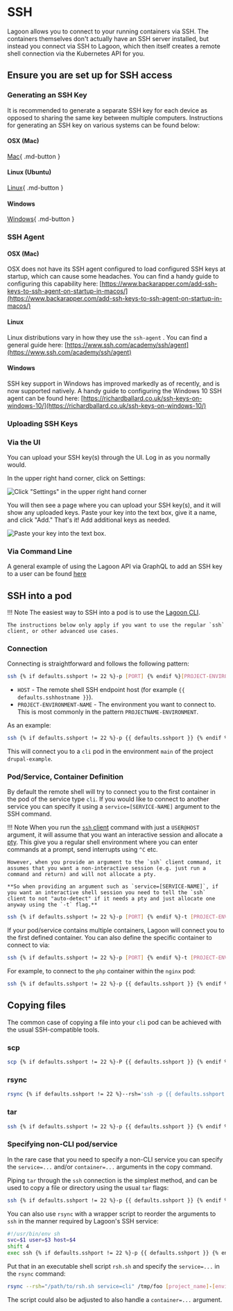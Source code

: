 # SSH

Lagoon allows you to connect to your running containers via SSH. The containers themselves don't actually have an SSH server installed, but instead you connect via SSH to Lagoon, which then itself creates a remote shell connection via the Kubernetes API for you.

## Ensure you are set up for SSH access

### Generating an SSH Key

It is recommended to generate a separate SSH key for each device as opposed to sharing the same key between multiple computers. Instructions for generating an SSH key on various systems can be found below:

#### OSX (Mac)

[Mac](https://www.makeuseof.com/ssh-keygen-mac){ .md-button }

#### Linux (Ubuntu)

[Linux](https://help.ubuntu.com/community/SSH/OpenSSH/Keys){ .md-button }

#### Windows

[Windows](https://docs.microsoft.com/en-us/windows-server/administration/openssh/openssh_keymanagement){ .md-button }

### SSH Agent

#### OSX (Mac)

OSX does not have its SSH agent configured to load configured SSH keys at startup, which can cause some headaches. You can find a handy guide to configuring this capability here: [https://www.backarapper.com/add-ssh-keys-to-ssh-agent-on-startup-in-macos/](https://www.backarapper.com/add-ssh-keys-to-ssh-agent-on-startup-in-macos/)

#### Linux

Linux distributions vary in how they use the `ssh-agent` . You can find a general guide here: [https://www.ssh.com/academy/ssh/agent](https://www.ssh.com/academy/ssh/agent)

#### Windows

SSH key support in Windows has improved markedly as of recently, and is now supported natively. A handy guide to configuring the Windows 10 SSH agent can be found here: [https://richardballard.co.uk/ssh-keys-on-windows-10/](https://richardballard.co.uk/ssh-keys-on-windows-10/)

### Uploading SSH Keys

### Via the UI

You can upload your SSH key(s) through the UI. Log in as you normally would.

In the upper right hand corner, click on Settings:

![Click "Settings" in the upper right hand corner](../images/ui-settings.png)

You will then see a page where you can upload your SSH key(s), and it will show any uploaded keys. Paste your key into the text box, give it a name, and click "Add." That's it! Add additional keys as needed.

![Paste your key into the text box.](../images/ui-ssh.png)

### Via Command Line

A general example of using the Lagoon API via GraphQL to add an SSH key to a user can be found [here](../interacting/graphql-queries.md#allowing-access-to-the-project)

## SSH into a pod

!!! Note
    The easiest way to SSH into a pod is to use the [Lagoon CLI](https://github.com/uselagoon/lagoon-cli).

    The instructions below only apply if you want to use the regular `ssh` client, or other advanced use cases.

### Connection

Connecting is straightforward and follows the following pattern:

```bash title="SSH"
ssh {% if defaults.sshport != 22 %}-p [PORT] {% endif %}[PROJECT-ENVIRONMENT-NAME]@[HOST]
```

* `HOST` - The remote shell SSH endpoint host (for example `{{ defaults.sshhostname }}`).
* `PROJECT-ENVIRONMENT-NAME` - The environment you want to connect to. This is most commonly in the pattern `PROJECTNAME-ENVIRONMENT`.

As an example:

```bash title="SSH example"
ssh {% if defaults.sshport != 22 %}-p {{ defaults.sshport }} {% endif %}drupal-example-main@{{ defaults.sshhostname }}
```

This will connect you to a `cli` pod in the environment `main` of the project `drupal-example`.

### Pod/Service, Container Definition

By default the remote shell will try to connect you to the first container in the pod of the service type `cli`.
If you would like to connect to another service you can specify it using a `service=[SERVICE-NAME]` argument to the SSH command.

!!! Note
    When you run the [`ssh` client](https://man7.org/linux/man-pages/man1/ssh.1.html) command with just a `USER@HOST` argument, it will assume that you want an interactive session and allocate a [pty](https://www.man7.org/linux/man-pages/man7/pty.7.html).
    This give you a regular shell environment where you can enter commands at a prompt, send interrupts using `^C` etc.

    However, when you provide an argument to the `ssh` client command, it assumes that you want a non-interactive session (e.g. just run a command and return) and will not allocate a pty.

    **So when providing an argument such as `service=[SERVICE-NAME]`, if you want an interactive shell session you need to tell the `ssh` client to not "auto-detect" if it needs a pty and just allocate one anyway using the `-t` flag.**

```bash title="SSH to another service example"
ssh {% if defaults.sshport != 22 %}-p [PORT] {% endif %}-t [PROJECT-ENVIRONMENT-NAME]@[HOST] service=[SERVICE-NAME]
```

If your pod/service contains multiple containers, Lagoon will connect you to the first defined container. You can also define the specific container to connect to via:

```bash title="Define container"
ssh {% if defaults.sshport != 22 %}-p [PORT] {% endif %}-t [PROJECT-ENVIRONMENT-NAME]@[HOST] service=[SERVICE-NAME] container=[CONTAINER-NAME]
```

For example, to connect to the `php` container within the `nginx` pod:

```bash title="SSH to php container"
ssh {% if defaults.sshport != 22 %}-p {{ defaults.sshport }} {% endif %}-t drupal-example-main@{{ defaults.sshhostname }} service=nginx container=php
```

## Copying files

The common case of copying a file into your `cli` pod can be achieved with the usual SSH-compatible tools.

### scp

```bash title="Copy file with scp"
scp {% if defaults.sshport != 22 %}-P {{ defaults.sshport }} {% endif %}[local_path] [project_name]-[environment_name]@{{ defaults.sshhostname }}:[remote_path]
```

### rsync

```bash title="Copy files with rsync"
rsync {% if defaults.sshport != 22 %}--rsh='ssh -p {{ defaults.sshport }}'{% else %}--rsh=ssh{% endif %} [local_path] [project_name]-[environment_name]@{{ defaults.sshhostname }}:[remote_path]
```

### tar

```bash
ssh {% if defaults.sshport != 22 %}-p {{ defaults.sshport }} {% endif %}[project_name]-[environment_name]@{{ defaults.sshhostname }} tar -zcf - [remote_path] | tar -zxf - -C /tmp/
```

### Specifying non-CLI pod/service

In the rare case that you need to specify a non-CLI service you can specify the `service=...` and/or `container=...` arguments in the copy command.

Piping `tar` through the `ssh` connection is the simplest method, and can be used to copy a file or directory using the usual `tar` flags:

```bash
ssh {% if defaults.sshport != 22 %}-p {{ defaults.sshport }} {% endif %}[project_name]-[environment_name]@{{ defaults.sshhostname }} service=solr tar -zcf - [remote_path] | tar -zxf - -C /tmp/
```

You can also use `rsync` with a wrapper script to reorder the arguments to `ssh` in the manner required by Lagoon's SSH service:

```bash
#!/usr/bin/env sh
svc=$1 user=$3 host=$4
shift 4
exec ssh {% if defaults.sshport != 22 %}-p {{ defaults.sshport }} {% endif %}-l "$user" "$host" "$svc" "$@"
```

Put that in an executable shell script `rsh.sh` and specify the `service=...` in the `rsync` command:

```bash title="rsync to non-CLI pod"
rsync --rsh="/path/to/rsh.sh service=cli" /tmp/foo [project_name]-[environment_name]@{{ defaults.sshhostname }}:/tmp/foo
```

The script could also be adjusted to also handle a `container=...` argument.
